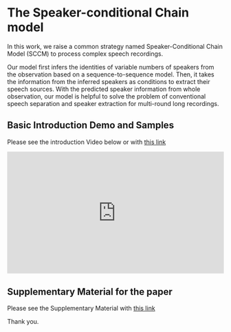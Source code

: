 # The Speaker-conditional Chain model

In this work, we raise a common strategy named 
Speaker-Conditional Chain Model (SCCM) to process complex speech recordings. 

Our model first infers the identities of variable numbers of speakers from the observation based on a sequence-to-sequence model. Then, it takes the information from the inferred speakers as conditions to extract their speech sources. With the predicted speaker information from whole observation, our model is helpful to solve the problem of conventional speech separation and speaker extraction for multi-round long recordings.


## Basic Introduction Demo and Samples

Please see the introduction Video below or with [this link](https://drive.google.com/open?id=1B4K4BhqAwxWkZP_LY98epjZ9asqIxkaU)
<div style="padding-top: 56.25%; position: relative; overflow: hidden;"><iframe frameborder="0" allowfullscreen="" scrolling="no" allow="autoplay;fullscreen" src="https://onelineplayer.com/player.html?autoplay=false&autopause=false&muted=false&loop=true&url=https%3A%2F%2Fdrive.google.com%2Fuc%3Fauthuser%3D0%26id%3D1B4K4BhqAwxWkZP_LY98epjZ9asqIxkaU%26export%3Ddownload&poster=&time=true&progressBar=true&overlay=true&muteButton=true&fullscreenButton=true&style=light&quality=auto&playButton=true" style="position: absolute; height: 100%; width: 100%; left: 0px; top: 0px;"></iframe></div>


## Supplementary Material for the paper

Please see the Supplementary Material with [this link](https://drive.google.com/open?id=1aqJy465dLHaWPdMqG-BgjAgYEg70q7as)

Thank you.

